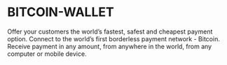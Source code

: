 # BITCOIN-WALLET
Offer your customers the world’s fastest, safest and cheapest payment option. Connect to the world’s first borderless payment network - Bitcoin. Receive payment in any amount, from anywhere in the world, from any computer or mobile device. 
